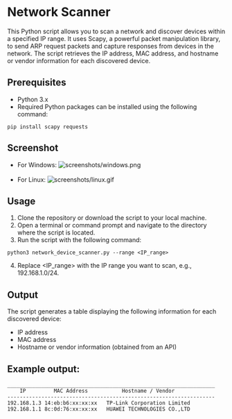 # Network Scanner
This Python script allows you to scan a network and discover devices within a specified IP range. It uses Scapy, a powerful packet manipulation library, to send ARP request packets and capture responses from devices in the network. The script retrieves the IP address, MAC address, and hostname or vendor information for each discovered device.

## Prerequisites
- Python 3.x
- Required Python packages can be installed using the following command:
```commandline
pip install scapy requests
```

## Screenshot
- For Windows:
![screenshots/windows.png](https://github.com/SaherMuhamed/network-scanner-python/blob/master/screenshots/windows.png)</br></br>
- For Linux:
![screenshots/linux.gif](https://github.com/SaherMuhamed/network-scanner-python/blob/master/screenshots/linux.gif)

## Usage
1. Clone the repository or download the script to your local machine.
2. Open a terminal or command prompt and navigate to the directory where the script is located.
3. Run the script with the following command:
```commandline
python3 network_device_scanner.py --range <IP_range>
```
4. Replace <IP_range> with the IP range you want to scan, e.g., 192.168.1.0/24.

## Output
The script generates a table displaying the following information for each discovered device:

- IP address
- MAC address
- Hostname or vendor information (obtained from an API)

## Example output:

```text
___________________________________________________________________
    IP		   MAC Address		     Hostname / Vendor
-------------------------------------------------------------------
192.168.1.3	14:eb:b6:xx:xx:xx	TP-Link Corporation Limited
192.168.1.1	8c:0d:76:xx:xx:xx	HUAWEI TECHNOLOGIES CO.,LTD
```
